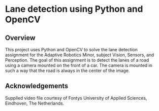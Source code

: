 # Lane detection using Python and OpenCV

## Overview

This project uses Python and OpenCV to solve the lane detection assignment for the Adaptive Robotics Minor, subject Vision, Sensors, and Perception. The goal of this assignment is to detect the lanes of a road using a camera mounted on the front of a car. The camera is mounted in such a way that the road is always in the center of the image.

## Acknowledgements

Supplied video file courtesy of Fontys University of Applied Sciences, Eindhoven, The Netherlands.
